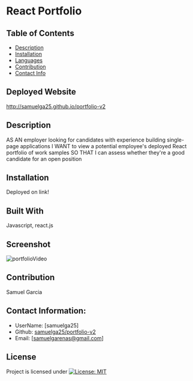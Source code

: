 # React Portfolio

  ## Table of Contents
  - [Description](#description)
  - [Installation](#installation)
  - [Languages](#languages)
  - [Contribution](#contribution)
  - [Contact Info](#contact-info)

  ## Deployed Website 
  http://samuelga25.github.io/portfolio-v2

  ## Description
  AS AN employer looking for candidates with experience building single-page applications I WANT to view a potential employee's deployed React portfolio of work samples SO THAT I can assess whether they're a good candidate for an open position
  ## Installation
  Deployed on link!
  ## Built With
  Javascript, react.js

  ## Screenshot
  ![portfolioVideo](https://user-images.githubusercontent.com/100814742/183380444-7f9302e2-fad0-42b9-8ede-eee668724157.gif)
  
  ## Contribution 
  Samuel Garcia

  ## Contact Information:
  - UserName: [samuelga25]
  - Github: [samuelga25/portfolio-v2](https://github.com/samuelga25/portfolio-v2)
  - Email: [samuelgarenas@gmail.com]

  ## License
  Project is licensed under
  [![License: MIT](https://img.shields.io/badge/License-MIT-yellow.svg)](https://opensource.org/licenses/MIT)


